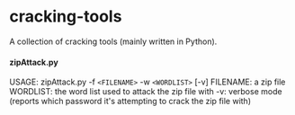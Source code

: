 # cracking-tools
A collection of cracking tools (mainly written in Python).

#### zipAttack.py
USAGE: zipAttack.py -f `<FILENAME>` -w `<WORDLIST>` [-v]
FILENAME: a zip file
WORDLIST: the word list used to attack the zip file with
-v: verbose mode (reports which password it's attempting to crack the zip file with)
